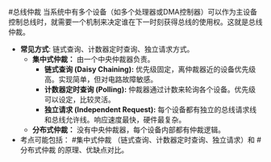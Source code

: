 #总线仲裁 
当系统中有多个设备（如多个处理器或DMA控制器）可以作为主设备控制总线时，就需要一个机制来决定谁在下一时刻获得总线的使用权。这就是总线仲裁。
*   **常见方式**: 链式查询、计数器定时查询、独立请求方式。
	- **集中式仲裁：** 由一个中央仲裁器负责。
		* **链式查询 (Daisy Chaining):** 优先级固定，离仲裁器近的设备优先级高。实现简单，但对电路故障敏感。
	    * **计数器定时查询 (Polling):** 仲裁器通过计数来轮询各个设备。优先级可以设定，比较灵活。
	    * **独立请求 (Independent Request):** 每个设备都有独立的总线请求线和总线允许线。响应速度最快，硬件最复杂。
	*   **分布式仲裁：** 没有中央仲裁器，每个设备内部都有仲裁逻辑。
*   考点可能包括： #集中式仲裁 （链式查询、计数器定时查询、独立请求）和  #分布式仲裁 的原理、优缺点对比。
